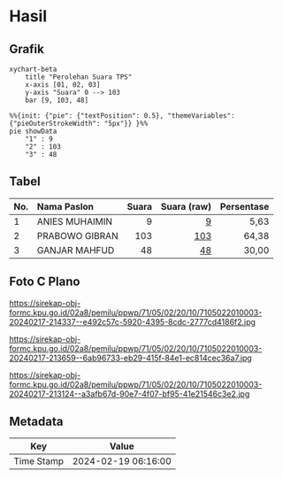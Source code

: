 # Hasil

## Grafik

```mermaid
xychart-beta
    title "Perolehan Suara TPS"
    x-axis [01, 02, 03]
    y-axis "Suara" 0 --> 103
    bar [9, 103, 48]
```

```mermaid
%%{init: {"pie": {"textPosition": 0.5}, "themeVariables": {"pieOuterStrokeWidth": "5px"}} }%%
pie showData
    "1" : 9
    "2" : 103
    "3" : 48
```

## Tabel

| No. | Nama Paslon    | Suara | Suara (raw) | Persentase |
|:--- |:-------------- | -----:| -----------:| ----------:|
| 1   | ANIES MUHAIMIN | 9     | [9][p-1]    | 5,63       |
| 2   | PRABOWO GIBRAN | 103   | [103][p-2]  | 64,38      |
| 3   | GANJAR MAHFUD  | 48    | [48][p-3]   | 30,00      |


[p-1]: https://github.com/gigit-pemilu/pemilu-2024-71-sulawesi-utara/blob/main/pilpres/hitung-suara/sub/71-sulawesi-utara/sub/05-minahasa-selatan/sub/02-tompaso-baru/sub/2010-sion/sub/003-tps/sub/paslon-1.txt
[p-2]: https://github.com/gigit-pemilu/pemilu-2024-71-sulawesi-utara/blob/main/pilpres/hitung-suara/sub/71-sulawesi-utara/sub/05-minahasa-selatan/sub/02-tompaso-baru/sub/2010-sion/sub/003-tps/sub/paslon-2.txt
[p-3]: https://github.com/gigit-pemilu/pemilu-2024-71-sulawesi-utara/blob/main/pilpres/hitung-suara/sub/71-sulawesi-utara/sub/05-minahasa-selatan/sub/02-tompaso-baru/sub/2010-sion/sub/003-tps/sub/paslon-3.txt

## Foto C Plano

https://sirekap-obj-formc.kpu.go.id/02a8/pemilu/ppwp/71/05/02/20/10/7105022010003-20240217-214337--e492c57c-5920-4395-8cdc-2777cd4186f2.jpg

https://sirekap-obj-formc.kpu.go.id/02a8/pemilu/ppwp/71/05/02/20/10/7105022010003-20240217-213659--6ab96733-eb29-415f-84e1-ec814cec36a7.jpg

https://sirekap-obj-formc.kpu.go.id/02a8/pemilu/ppwp/71/05/02/20/10/7105022010003-20240217-213124--a3afb67d-90e7-4f07-bf95-41e21546c3e2.jpg


## Metadata

| Key        | Value               |
| ---------- | ------------------- |
| Time Stamp | 2024-02-19 06:16:00 |



